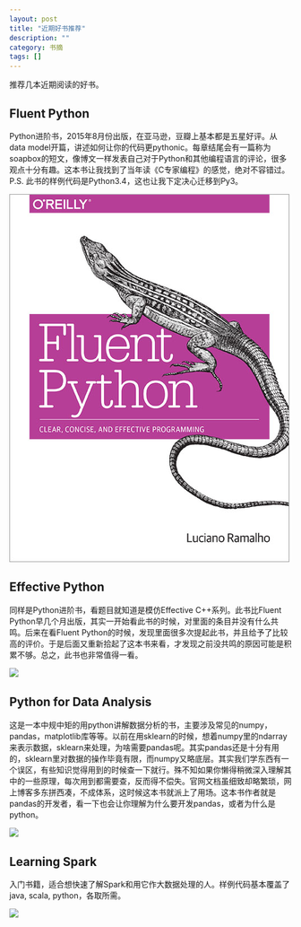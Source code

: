 ```yaml
---
layout: post
title: "近期好书推荐"
description: ""
category: 书摘 
tags: []
---
```

推荐几本近期阅读的好书。

## Fluent Python
Python进阶书，2015年8月份出版，在亚马逊，豆瓣上基本都是五星好评。从data model开篇，讲述如何让你的代码更pythonic。每章结尾会有一篇称为soapbox的短文，像博文一样发表自己对于Python和其他编程语言的评论，很多观点十分有趣。这本书让我找到了当年读《C专家编程》的感觉，绝对不容错过。
P.S. 此书的样例代码是Python3.4，这也让我下定决心迁移到Py3。

![](/assets/images/fluent_python.jpg)


## Effective Python
同样是Python进阶书，看题目就知道是模仿Effective C++系列。此书比Fluent Python早几个月出版，其实一开始看此书的时候，对里面的条目并没有什么共鸣。后来在看Fluent Python的时候，发现里面很多次提起此书，并且给予了比较高的评价。于是后面又重新拾起了这本书来看，才发现之前没共鸣的原因可能是积累不够。总之，此书也非常值得一看。

![](http://www.effectivepython.com/images/cover.jpg)

## Python for Data Analysis
这是一本中规中矩的用python讲解数据分析的书，主要涉及常见的numpy，pandas，matplotlib库等等。以前在用sklearn的时候，想着numpy里的ndarray来表示数据，sklearn来处理，为啥需要pandas呢。其实pandas还是十分有用的，sklearn里对数据的操作毕竟有限，而numpy又略底层。其实我们学东西有一个误区，有些知识觉得用到的时候查一下就行。殊不知如果你懒得稍微深入理解其中的一些原理，每次用到都需要查，反而得不偿失。官网文档虽细致却略繁琐，网上博客多东拼西凑，不成体系，这时候这本书就派上了用场。这本书作者就是pandas的开发者，看一下也会让你理解为什么要开发pandas，或者为什么是python。

![](http://akamaicovers.oreilly.com/images/0636920023784/lrg.jpg)

## Learning Spark
入门书籍，适合想快速了解Spark和用它作大数据处理的人。样例代码基本覆盖了java, scala, python，各取所需。

![](http://akamaicovers.oreilly.com/images/0636920028512/lrg.jpg)
